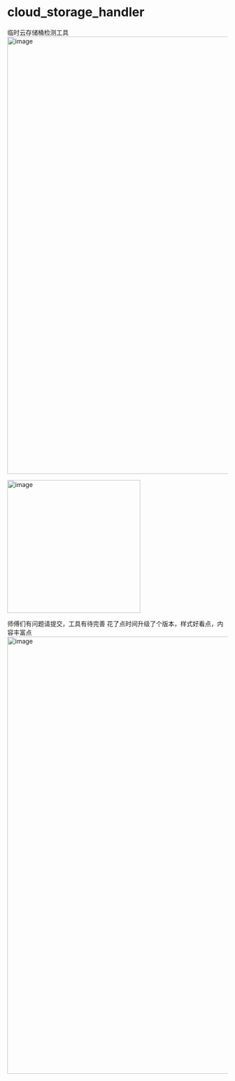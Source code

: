 # cloud_storage_handler
临时云存储桶检测工具
<img width="1000" alt="image" src="https://github.com/user-attachments/assets/03f741eb-7cf4-4af8-9488-09084241be64">

<img width="304" alt="image" src="https://github.com/user-attachments/assets/6e045053-7891-4c54-b1c5-85a8b4e022cd">

师傅们有问题请提交，工具有待完善
花了点时间升级了个版本，样式好看点，内容丰富点
<img width="1000" alt="image" src="https://github.com/user-attachments/assets/1cd9ba39-fb04-4a60-b109-f90ada170048" />

